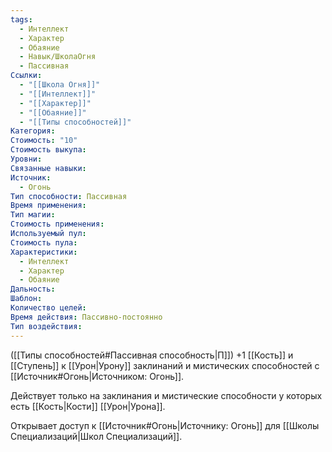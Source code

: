 ```yaml
---
tags:
  - Интеллект
  - Характер
  - Обаяние
  - Навык/ШколаОгня
  - Пассивная
Ссылки:
  - "[[Школа Огня]]"
  - "[[Интеллект]]"
  - "[[Характер]]"
  - "[[Обаяние]]"
  - "[[Типы способностей]]"
Категория: 
Стоимость: "10"
Стоимость выкупа: 
Уровни: 
Связанные навыки: 
Источник:
  - Огонь
Тип способности: Пассивная
Время применения: 
Тип магии: 
Стоимость применения: 
Используемый пул: 
Стоимость пула: 
Характеристики:
  - Интеллект
  - Характер
  - Обаяние
Дальность: 
Шаблон: 
Количество целей: 
Время действия: Пассивно-постоянно
Тип воздействия:
---
```

([[Типы способностей#Пассивная способность|П]]) +1 [[Кость]] и [[Ступень]] к [[Урон|Урону]] заклинаний и мистических способностей с [[Источник#Огонь|Источником: Огонь]]. 

Действует только на заклинания и мистические способности у которых есть [[Кость|Кости]] [[Урон|Урона]]. 

Открывает доступ к [[Источник#Огонь|Источнику: Огонь]] для [[Школы Специализаций|Школ Специализаций]]. 